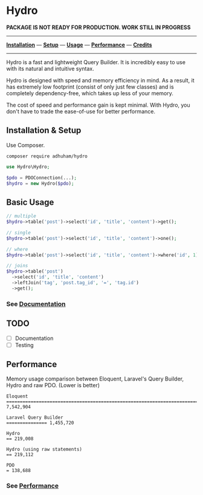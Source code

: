 # Hydro
**PACKAGE IS NOT READY FOR PRODUCTION. WORK STILL IN PROGRESS**

***
**[Installation](https://github.com/adhuham/hydro/wiki/01.-Installation)** &mdash; 
**[Setup](https://github.com/adhuham/hydro/wiki/02.-Setup)** &mdash;
**[Usage](https://github.com/adhuham/hydro/wiki/03.-Usage:-Select)** &mdash;
**[Performance](https://github.com/adhuham/hydro/wiki/09.-Performance)** &mdash;
**[Credits](https://github.com/adhuham/hydro/wiki/10.-Credits)**
*** 

Hydro is a fast and lightweight Query Builder. It is incredibly easy to use with its natural and intuitive syntax.

Hydro is designed with speed and memory efficiency in mind. As a result, it has extremely low footprint (consist of only just few classes) and is completely dependency-free, which takes up less of your memory.

The cost of speed and performance gain is kept minimal. With Hydro, you don't have to trade the ease-of-use for better performance.

## Installation & Setup
Use Composer.
```
composer require adhuham/hydro
```

```php
use Hydro\Hydro;

$pdo = PDOConnection(...);
$hydro = new Hydro($pdo);
```

## Basic Usage
```php
// multiple
$hydro->table('post')->select('id', 'title', 'content')->get();

// single
$hydro->table('post')->select('id', 'title', 'content')->one();

// where
$hydro->table('post')->select('id', 'title', 'content')->where('id', 1)->get();

// joins
$hydro->table('post')
  ->select('id', 'title', 'content')
  ->leftJoin('tag', 'post.tag_id', '=', 'tag.id')
  ->get();
```
### See [Documentation](https://github.com/adhuham/hydro/wiki)

## TODO
- [ ] Documentation
- [ ] Testing

## Performance
Memory usage comparison between Eloquent, Laravel's Query Builder, Hydro and raw PDO. (Lower is better)
```
Eloquent
==============================================================================  7,542,904

Laravel Query Builder
=============== 1,455,720

Hydro 
== 219,008

Hydro (using raw statements)
== 219,112

PDO
= 138,688
```
### See [Performance](https://github.com/adhuham/hydro/wiki/09.-Performance)
